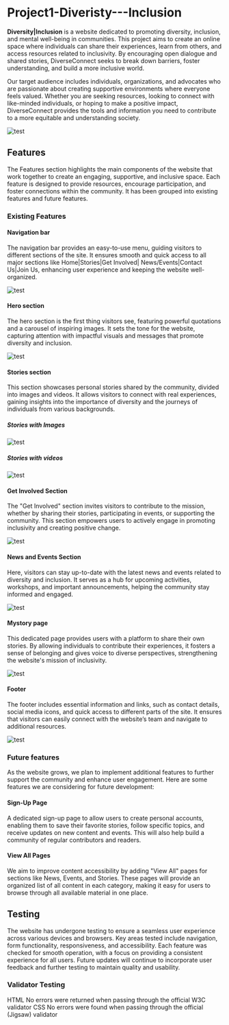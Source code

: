 # Project1-Diveristy---Inclusion

**Diversity|Inclusion** is a website dedicated to promoting diversity, inclusion, and mental well-being in communities. This project aims to create an online space where individuals can share their experiences, learn from others, and access resources related to inclusivity. By encouraging open dialogue and shared stories, DiverseConnect seeks to break down barriers, foster understanding, and build a more inclusive world.

Our target audience includes individuals, organizations, and advocates who are passionate about creating supportive environments where everyone feels valued. Whether you are seeking resources, looking to connect with like-minded individuals, or hoping to make a positive impact, DiverseConnect provides the tools and information you need to contribute to a more equitable and understanding society.


![test](/docs/diversity_inclusion_mockup.png.png)

## Features
The Features section highlights the main components of the website that work together to create an engaging, supportive, and inclusive space. Each feature is designed to provide resources, encourage participation, and foster connections within the community. It has been grouped into existing features and future features. 

### Existing Features 

#### Navigation bar 
The navigation bar provides an easy-to-use menu, guiding visitors to different sections of the site. It ensures smooth and quick access to all major sections like Home|Stories|Get Involved| News/Events|Contact Us|Join Us, enhancing user experience and keeping the website well-organized.

![test](/docs/div-inclu-navbar.png.png)

#### Hero section 
The hero section is the first thing visitors see, featuring powerful quotations and a carousel of inspiring images. It sets the tone for the website, capturing attention with impactful visuals and messages that promote diversity and inclusion.

![test](/docs/div-inclu-hero-section.png.png)

#### Stories section 
This section showcases personal stories shared by the community, divided into images and videos. It allows visitors to connect with real experiences, gaining insights into the importance of diversity and the journeys of individuals from various backgrounds.

##### Stories with Images 

![test](/docs/div-inclu-storie-images.png.png)

##### Stories with videos 

![test](/docs/div-inclu-stories-videos.png.png)

#### Get Involved Section 
The "Get Involved" section invites visitors to contribute to the mission, whether by sharing their stories, participating in events, or supporting the community. This section empowers users to actively engage in promoting inclusivity and creating positive change.

![test](/docs/div-inclu-get-involved.png.png)

#### News and Events Section 
Here, visitors can stay up-to-date with the latest news and events related to diversity and inclusion. It serves as a hub for upcoming activities, workshops, and important announcements, helping the community stay informed and engaged.

![test](/docs/div-inclu-news-events.png.png)

#### Mystory page 
This dedicated page provides users with a platform to share their own stories. By allowing individuals to contribute their experiences, it fosters a sense of belonging and gives voice to diverse perspectives, strengthening the website's mission of inclusivity.

![test](/docs/div-inclu-your-story.png.png)

#### Footer 
The footer includes essential information and links, such as contact details, social media icons, and quick access to different parts of the site. It ensures that visitors can easily connect with the website’s team and navigate to additional resources.

![test](/docs/div-inclu-footer.png.png)

### Future features 
As the website grows, we plan to implement additional features to further support the community and enhance user engagement. Here are some features we are considering for future development:

#### Sign-Up Page
 A dedicated sign-up page to allow users to create personal accounts, enabling them to save their favorite stories, follow specific topics, and receive updates on new content and events. This will also help build a community of regular contributors and readers.

#### View All Pages
We aim to improve content accessibility by adding "View All" pages for sections like News, Events, and Stories. These pages will provide an organized list of all content in each category, making it easy for users to browse through all available material in one place.

## Testing 

The website has undergone testing to ensure a seamless user experience across various devices and browsers. Key areas tested include navigation, form functionality, responsiveness, and accessibility. Each feature was checked for smooth operation, with a focus on providing a consistent experience for all users. Future updates will continue to incorporate user feedback and further testing to maintain quality and usability.

### Validator Testing
HTML
No errors were returned when passing through the official W3C validator
CSS
No errors were found when passing through the official (Jigsaw) validator
